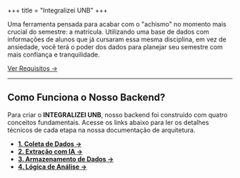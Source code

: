 +++
title = "Integralizei UNB"
+++

Uma ferramenta pensada para acabar com o "achismo" no momento mais crucial do semestre: a matrícula.
Utilizando uma base de dados com informações de alunos que já cursaram essa mesma disciplina, em vez de ansiedade, você terá o poder dos dados para planejar seu semestre com mais confiança e tranquilidade.

[Ver Requisitos →](/levantamento-de-requisitos/)

---

## Como Funciona o Nosso Backend?

Para criar o **INTEGRALIZEI UNB**, nosso backend foi construído com quatro conceitos fundamentais. Acesse os links abaixo para ler os detalhes técnicos de cada etapa na nossa documentação de arquitetura.

- **[1. Coleta de Dados →](/arquitetura/coleta-de-dados/)**
- **[2. Extração com IA →](/arquitetura/extracao-com-ia/)**
- **[3. Armazenamento de Dados →](/arquitetura/armazenamento/)**
- **[4. Lógica de Análise →](/arquitetura/logica-de-analise/)**